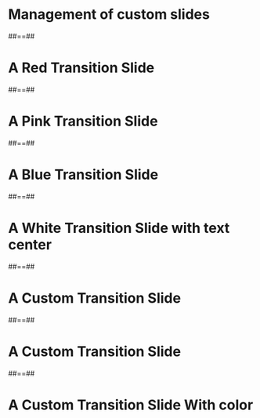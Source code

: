 <!-- .slide: class="transition" -->

# Management of custom slides

##==##

<!-- .slide: class="transition-white sfeir-bg-red" -->

# A Red Transition Slide

##==##

<!-- .slide: class="transition-white sfeir-bg-pink" -->

# A Pink Transition Slide

##==##

<!-- .slide: class="transition-white sfeir-bg-blue" -->

# A Blue Transition Slide

##==##

<!-- .slide: class="transition-center sfeir-bg-white-4" -->

# A White Transition Slide with text center

##==##

<!-- .slide: data-background="./assets/images/dark_background.jpeg" class="transition-white" -->

# A Custom Transition Slide

##==##

<!-- .slide: data-background="./assets/images/city.jpeg" class="transition-center" -->

# A Custom Transition Slide

##==##

<!-- .slide: data-background="#3d4349" class="transition" -->

# A Custom Transition Slide With color
